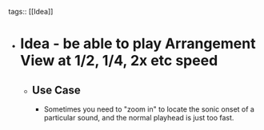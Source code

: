 tags:: [[Idea]]

- # Idea - be able to play Arrangement View at 1/2, 1/4, 2x etc speed
	- ## Use Case
		- Sometimes you need to "zoom in" to locate the sonic onset of a particular sound, and the normal playhead is just too fast.